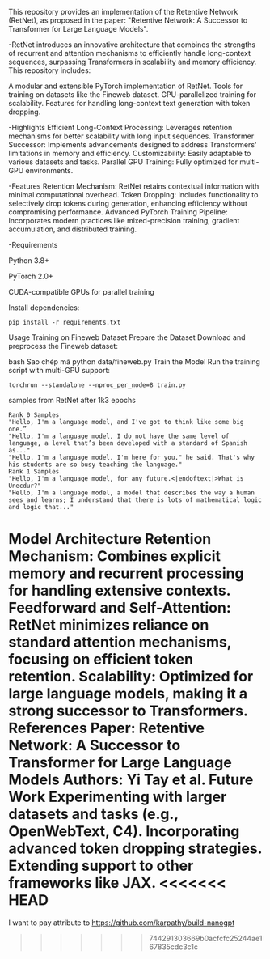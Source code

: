 This repository provides an implementation of the Retentive Network (RetNet), as proposed in the paper:
"Retentive Network: A Successor to Transformer for Large Language Models".

-RetNet introduces an innovative architecture that combines the strengths of recurrent and attention mechanisms to efficiently handle long-context sequences, surpassing Transformers in scalability and memory efficiency. This repository includes:

A modular and extensible PyTorch implementation of RetNet.
Tools for training on datasets like the Fineweb dataset.
GPU-parallelized training for scalability.
Features for handling long-context text generation with token dropping.


-Highlights
Efficient Long-Context Processing: Leverages retention mechanisms for better scalability with long input sequences.
Transformer Successor: Implements advancements designed to address Transformers' limitations in memory and efficiency.
Customizability: Easily adaptable to various datasets and tasks.
Parallel GPU Training: Fully optimized for multi-GPU environments.

-Features
Retention Mechanism: RetNet retains contextual information with minimal computational overhead.
Token Dropping: Includes functionality to selectively drop tokens during generation, enhancing efficiency without compromising performance.
Advanced PyTorch Training Pipeline: Incorporates modern practices like mixed-precision training, gradient accumulation, and distributed training.


-Requirements

Python 3.8+

PyTorch 2.0+

CUDA-compatible GPUs for parallel training


Install dependencies:

```
pip install -r requirements.txt
```
Usage
Training on Fineweb Dataset
Prepare the Dataset
Download and preprocess the Fineweb dataset:

bash
Sao chép mã
python data/fineweb.py
Train the Model
Run the training script with multi-GPU support:
```
torchrun --standalone --nproc_per_node=8 train.py
```
samples from RetNet after 1k3 epochs
```
Rank 0 Samples
"Hello, I'm a language model, and I've got to think like some big one.”
"Hello, I'm a language model, I do not have the same level of language, a level that’s been developed with a standard of Spanish as..."
"Hello, I'm a language model, I'm here for you," he said. That's why his students are so busy teaching the language."
Rank 1 Samples
"Hello, I'm a language model, for any future.<|endoftext|>What is Unecdur?"
"Hello, I'm a language model, a model that describes the way a human sees and learns; I understand that there is lots of mathematical logic and logic that..."
```
Model Architecture
Retention Mechanism: Combines explicit memory and recurrent processing for handling extensive contexts.
Feedforward and Self-Attention: RetNet minimizes reliance on standard attention mechanisms, focusing on efficient token retention.
Scalability: Optimized for large language models, making it a strong successor to Transformers.
References
Paper: Retentive Network: A Successor to Transformer for Large Language Models
Authors: Yi Tay et al.
Future Work
Experimenting with larger datasets and tasks (e.g., OpenWebText, C4).
Incorporating advanced token dropping strategies.
Extending support to other frameworks like JAX.
<<<<<<< HEAD
=======
I want to pay attribute to https://github.com/karpathy/build-nanogpt
>>>>>>> 744291303669b0acfcfc25244ae167835cdc3c1c
